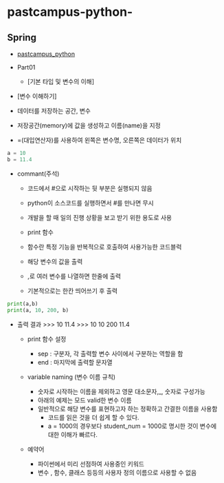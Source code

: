 # pastcampus-python-

## Spring
* [pastcampus_python](https://github.com/Kuminchang/pastcampus-python-)

* Part01
  - [기본 타입 및 변수의 이해]


* [변수 이해하기]
 * 데이터를 저장하는 공간, 변수
 * 저장공간(memory)에 값을 생성하고 이름(name)을 지정
 * =(대입연산자)를 사용하여 왼쪽은 변수명, 오른쪽은 데이터가 위치

 ```python
 a = 10
 b = 11.4
 ```

* commant(주석)
  * 코드에서 #으로 시작하는 뒷 부분은 실행되지 않음
  * python이 소스코드를 실행하면서 #를 만나면 무시
  * 개발을 할 때 일의 진행 상황을 보고 받기 위한 용도로 사용

  * print 함수
   * 함수란 특정 기능을 반복적으로 호출하여 사용가능한 코드블럭
   * 해당 변수의 값을 출력
   * ,로 여러 변수를 나열하면 한줄에 출력
   * 기본적으로는 한칸 띄어쓰기 후 출력

```python
print(a,b)
print(a, 10, 200, b)
```

* 출력 결과 >>> 10 11.4
           >>> 10 10 200 11.4

    * print 함수 설정
      * sep : 구분자, 각 출력할 변수 사이에서 구분하는 역할을 함
      * end : 마지막에 출력할 문자열

    * variable naming (변수 이름 규칙)
      * 숫자로 시작하는 이름을 제외하고 영문 대소문자,_, 숫자로 구성가능
      * 아래의 예제는 모드 valid한 변수 이름
      * 일반적으로 해당 변수를 표현하고자 하는 정확하고 간결한 이름을 사용함
        * 코드를 읽은 것을 더 쉽게 할 수 있다.
        * a = 1000의 경우보다 student_num = 1000로 명시한 것이 변수에 대한 이해가 빠르다.
    * 예약어
      * 파이썬에서 미리 선점하여 사용중인 키워드
      * 변수 , 함수, 클래스 등등의 사용자 정의 이름으로 사용할 수 없음
      
    
